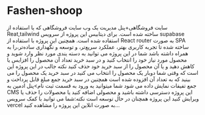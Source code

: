 # Fashen-shoop
 سایت فروشگاهی+پنل مدیریت
 یک وب سایت فروشگاهی که یا استفاده از Reat,tailwind ساخته شده است.
 برای دیتابیس این پروژه از سرویس supabase استفاده شده است.
 همچنین این پروژه با استفاده از React router به صورت SPA ساخته شده تا تجربه کاربری بهتر، عملکرد سریع‌تر، و توسعه و نگهداری ساده‌تر،را به همراه داشته باشد
 شما در این پروژه می توانید به دسته یندی مورد نظر وارد شوید و محصول مورد نیاز خود را انتخاب کنید و در سبد خرید تعداد آن محصول را افزایس یا کاهش دهید و یا آن محصول را از سبد خرید خود حذف کنید 
 نکته جالب در این پروژه این است که وقتی شما دوبار یک محصول را انتخاب می کنید در سبد خرید یک محصول را می بینید که به تعداد آن افزوده شده است
 همچنین در سبد خرید جمع مبلغ قابل پرداخت و جمع تفیفات نمایش داده می شود
 شما میتوانید به ورود به قسمت ثبت نام>پنل ادمین به CMS این پروژه دسترسی داشته باشید و محصولی اضافه کنید یا محصولات را حذف یا ویرایش کنید 
 این پروژه همچنان در حال توسعه است
 نکته:شما می توانید با کمک سرویس vercel به صورت انلاین این پروژه را مشاهده کنید...
 
 
 
